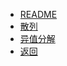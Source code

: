 * [README](/person/Algorithm/)
* [散列](/person/Algorithm/Hash)
* [异值分解](/person/Algorithm/SVD)
* [返回](/person)
